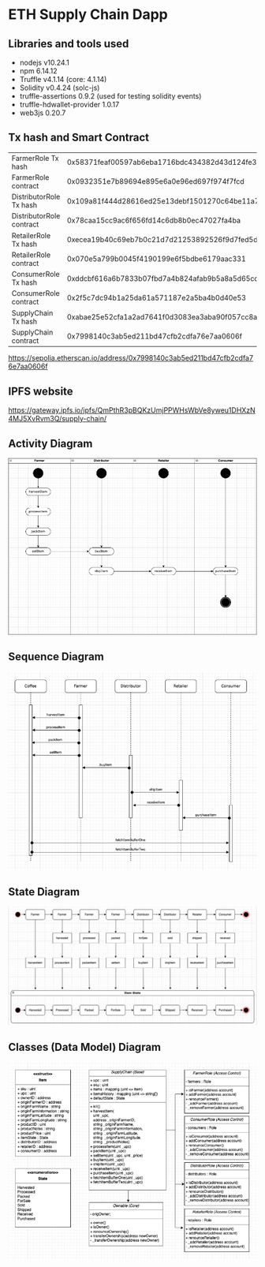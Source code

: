 # ETH Supply Chain Dapp
## Libraries and tools used
- nodejs v10.24.1
- npm 6.14.12
- Truffle v4.1.14 (core: 4.1.14)
- Solidity v0.4.24 (solc-js)
- truffle-assertions 0.9.2 (used for testing solidity events)
- truffle-hdwallet-provider 1.0.17
- web3js 0.20.7

## Tx hash and Smart Contract
|                          |                                                                    |
|--------------------------|--------------------------------------------------------------------|
| FarmerRole Tx hash       | 0x58371feaf00597ab6eba1716bdc434382d43d124fe347905390be49c4d00c8ab |
| FarmerRole contract      |                         0x0932351e7b89694e895e6a0e96ed697f974f7fcd |
| DistributorRole Tx hash  | 0x109a81f444d28616ed25e13debf1501270c64be11a79c811c8d0d2da6449d4f2 |
| DistributorRole contract |                         0x78caa15cc9ac6f656fd14c6db8b0ec47027fa4ba |
| RetailerRole Tx hash     | 0xecea19b40c69eb7b0c21d7d21253892526f9d7fed5dccd2625c5d57e8e54099b |
| RetailerRole contract    |                         0x070e5a799b0045f4190199e6f5bdbe6179aac331 |
| ConsumerRole Tx hash     | 0xddcbf616a6b7833b07fbd7a4b824afab9b5a8a5d65cd716f6b570449fd3350bb |
| ConsumerRole contract    |                         0x2f5c7dc94b1a25da61a571187e2a5ba4b0d40e53 |
| SupplyChain Tx hash      | 0xabae25e52cfa1a2ad7641f0d3083ea3aba90f057cc8a886c0c37a25292dbcba9 |
| SupplyChain contract     |                         0x7998140c3ab5ed211bd47cfb2cdfa76e7aa0606f |

https://sepolia.etherscan.io/address/0x7998140c3ab5ed211bd47cfb2cdfa76e7aa0606f

## IPFS website
https://gateway.ipfs.io/ipfs/QmPthR3pBQKzUmjPPWHsWbVe8yweu1DHXzN4MJ5XvRvm3Q/supply-chain/

## Activity Diagram
![Activity Diagram](/images/activity.png)

## Sequence Diagram
![Sequence Diagram](/images/sequence.png)

## State Diagram
![State Diagram](/images/state.png)

## Classes (Data Model) Diagram
![Classes Diagram](/images/class.png)